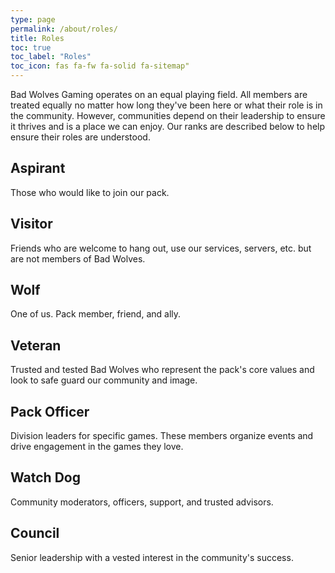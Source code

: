 ```yaml
---
type: page
permalink: /about/roles/
title: Roles
toc: true
toc_label: "Roles"
toc_icon: fas fa-fw fa-solid fa-sitemap"
---
```


Bad Wolves Gaming operates on an equal playing field. All members are treated equally no matter how long they've been here or 
what their role is in the community. However, communities depend on their leadership to ensure it thrives and is a place we can 
enjoy. Our ranks are described below to help ensure their roles are understood.

## Aspirant
Those who would like to join our pack.

## Visitor
Friends who are welcome to hang out, use our services, servers, etc. but are not members of Bad Wolves.

## Wolf
One of us. Pack member, friend, and ally.

## Veteran
Trusted and tested Bad Wolves who represent the pack's core values and look to safe guard our community and image.

## Pack Officer
Division leaders for specific games. These members organize events and drive engagement in the games they love.

## Watch Dog
Community moderators, officers, support, and trusted advisors.

## Council
Senior leadership with a vested interest in the community's success.
